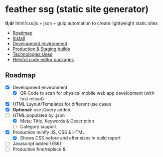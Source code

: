 # feather ssg (static site generator)

**tl;dr** html/css/js + json + gulp automation to create lightweight static sites

- [Roadmap](#roadmap)
- [Install](#install)
- [Development environment](#development-environment)
- [Production & Staging builds](#production--staging-builds)
- [Technologies Used](#technologies-used)
- [Helpful code editor packages](#helpful-code-editor-packages)

## Roadmap

- [X] Development environment
  - [X] QR Code to scan for physical mobile web app development (with fast reload)
- [X] HTML Layout/Templates for different use cases
- [X] **Optional:** use jQuery added
- [ ] HTML populated by .json
  - [X] Meta: Title, Keywords & Description
  - [ ] Category support
- [X] Production minify JS, CSS & HTML
  - [X] Shows CSS before and after sizes in build report
- [ ] Javascript added (ES6)
- [ ] Production find/replace <link /> & <script /> tags

## Install

run: `yarn` or `yarn install`


## Development environment

- start local server, run: `yarn dev`
- stop local server: **ctl** + **c**

## Production builds

#### create for Production deploy

- run: `yarn prod`
- creates: **/static_prod/**

## Technologies Used

- Gulp v.4
    - [task()](https://gulpjs.com/docs/en/api/task)
    - [watch()](https://gulpjs.com/docs/en/api/watch)
    - [series()](https://gulpjs.com/docs/en/api/series)
    - [parallel()](https://gulpjs.com/docs/en/api/parallel)
    - [forward()](https://gulpjs.com/docs/en/api/series#forward-references) with Gulp v.4, they removed the ability for forward reference a task, to help performance, so you must define a task before it is called.
- SCSS & CSS Minification
    - [gulp-sass](https://www.npmjs.com/package/gulp-sass)
    - [gulp-clean-css](https://www.npmjs.com/package/gulp-clean-css)
- Nunjucks & HTML Minification
    - [gulp-nunjucks-render](https://www.npmjs.com/package/gulp-nunjucks-render)
    - [gulp-htmlmin](https://www.npmjs.com/package/gulp-htmlmin)
- [BrowserSync with Gulp](https://browsersync.io/docs/gulp)
    - for hot-reloading after a change is made to, sccs/js/nunjucks
    - [QR Code Plugin](https://github.com/0ahz/bs-console-qrcode) for quick development on a physical mobile device (same wifi network required).
- Notification/Error handling:
    - [node-notifier](https://www.npmjs.com/package/node-notifier)
    - **error handling** is happening at the compile state for both scss & nunjucks
- Cleaning up directories before a new compile: [del](https://github.com/gulpjs/gulp/blob/master/docs/recipes/delete-files-folder.md#delete-files-and-folders)
- CLI helpful coloring using [chalk](https://github.com/chalk/chalk)

## Helpful code editor packages

- For Atom:
    - [Syntax highlighting for nunjucks templates](https://atom.io/packages/language-nunjucks)
    - [Displays Colors used in project](https://atom.io/packages/pigments) (even scss variables)
